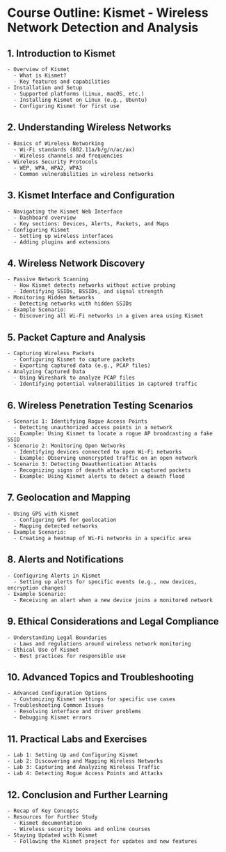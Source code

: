 # Course Outline: Kismet - Wireless Network Detection and Analysis

## 1. Introduction to Kismet
    - Overview of Kismet
      - What is Kismet?
      - Key features and capabilities
    - Installation and Setup
      - Supported platforms (Linux, macOS, etc.)
      - Installing Kismet on Linux (e.g., Ubuntu)
      - Configuring Kismet for first use

## 2. Understanding Wireless Networks
    - Basics of Wireless Networking
      - Wi-Fi standards (802.11a/b/g/n/ac/ax)
      - Wireless channels and frequencies
    - Wireless Security Protocols
      - WEP, WPA, WPA2, WPA3
      - Common vulnerabilities in wireless networks

## 3. Kismet Interface and Configuration
    - Navigating the Kismet Web Interface
      - Dashboard overview
      - Key sections: Devices, Alerts, Packets, and Maps
    - Configuring Kismet
      - Setting up wireless interfaces
      - Adding plugins and extensions

## 4. Wireless Network Discovery
    - Passive Network Scanning
      - How Kismet detects networks without active probing
      - Identifying SSIDs, BSSIDs, and signal strength
    - Monitoring Hidden Networks
      - Detecting networks with hidden SSIDs
    - Example Scenario:
      - Discovering all Wi-Fi networks in a given area using Kismet

## 5. Packet Capture and Analysis
    - Capturing Wireless Packets
      - Configuring Kismet to capture packets
      - Exporting captured data (e.g., PCAP files)
    - Analyzing Captured Data
      - Using Wireshark to analyze PCAP files
      - Identifying potential vulnerabilities in captured traffic

## 6. Wireless Penetration Testing Scenarios
    - Scenario 1: Identifying Rogue Access Points
      - Detecting unauthorized access points in a network
      - Example: Using Kismet to locate a rogue AP broadcasting a fake SSID
    - Scenario 2: Monitoring Open Networks
      - Identifying devices connected to open Wi-Fi networks
      - Example: Observing unencrypted traffic on an open network
    - Scenario 3: Detecting Deauthentication Attacks
      - Recognizing signs of deauth attacks in captured packets
      - Example: Using Kismet alerts to detect a deauth flood

## 7. Geolocation and Mapping
    - Using GPS with Kismet
      - Configuring GPS for geolocation
      - Mapping detected networks
    - Example Scenario:
      - Creating a heatmap of Wi-Fi networks in a specific area

## 8. Alerts and Notifications
    - Configuring Alerts in Kismet
      - Setting up alerts for specific events (e.g., new devices, encryption changes)
    - Example Scenario:
      - Receiving an alert when a new device joins a monitored network

## 9. Ethical Considerations and Legal Compliance
    - Understanding Legal Boundaries
      - Laws and regulations around wireless network monitoring
    - Ethical Use of Kismet
      - Best practices for responsible use

## 10. Advanced Topics and Troubleshooting
    - Advanced Configuration Options
      - Customizing Kismet settings for specific use cases
    - Troubleshooting Common Issues
      - Resolving interface and driver problems
      - Debugging Kismet errors

## 11. Practical Labs and Exercises
    - Lab 1: Setting Up and Configuring Kismet
    - Lab 2: Discovering and Mapping Wireless Networks
    - Lab 3: Capturing and Analyzing Wireless Traffic
    - Lab 4: Detecting Rogue Access Points and Attacks

## 12. Conclusion and Further Learning
    - Recap of Key Concepts
    - Resources for Further Study
      - Kismet documentation
      - Wireless security books and online courses
    - Staying Updated with Kismet
      - Following the Kismet project for updates and new features